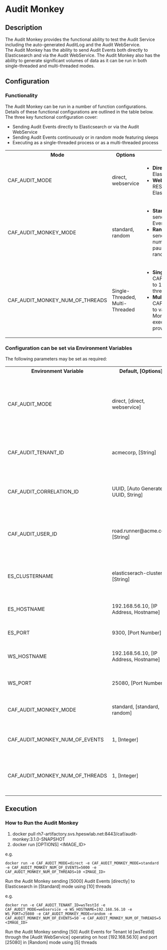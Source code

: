 # Audit Monkey

## Description
The Audit Monkey provides the functional ability to test the Audit Service including the auto-generated AuditLog and the Audit WebService.  
The Audit Monkey has the ability to send Audit Events both directly to Elasticsearch and via the Audit WebService.
The Audit Monkey also has the ability to generate significant volumes of data as it can be run in both single-threaded and multi-threaded modes.  

## Configuration

### Functionality
The Audit Monkey can be run in a number of function configurations. Details of these functional configurations are outlined in the table below.  
The three key functional configuration cover:  

* Sending Audit Events directly to Elasticsearch or via the Audit WebService
* Sending Audit Events continuously or in random mode featuring sleeps
* Executing as a single-threaded process or as a multi-threaded process

<table>
  <tr>
    <th>Mode</th>
    <th>Options</th>
    <th>Description</th>
  </tr>
  <tr>
    <td>CAF_AUDIT_MODE</td>
    <td>direct, webservice</td>
    <td>
      <ul>
        <li><b>Direct:</b> Audit Events are sent directly to Elasticsearch</li>
        <li><b>WebService:</b> Audit Events are sent via the RESTful API of the Audit WebService to Elasticsearch</li>
      </ul>
    </td>
  </tr>
  <tr>
    <td>CAF_AUDIT_MONKEY_MODE</td>
    <td>standard, random</td>
    <td>
      <ul>
        <li><b>Standard:</b> The Audit Monkey attempts to send the specified number of Audit Events as quickly as possible</li>
        <li><b>Random:</b> The Audit Monkey attempts to send portions of the overall specified number of Audit Events interlaced with pauses of execution, to create a pseudo-random sequence of Audit Events</li>
      </ul>
    </td>
  </tr>
  <tr>
    <td>CAF_AUDIT_MONKEY_NUM_OF_THREADS</td>
    <td>Single-Threaded, Multi-Threaded</td>
    <td>
      <ul>
        <li><b>Single-Threaded:</b> Setting CAF_AUDIT_MONKEY_NUM_OF_THREADS to 1, will run the Audit Monkey as a single threaded process</li>
        <li><b>Multi-Threaded:</b> Setting CAF_AUDIT_MONKEY_NUM_OF_THREADS to value greater than 1, will run the Audit Monkey as a multi-threaded process executing in the number of threads provided</li>
      </ul>
    </td>
  </tr>
</table>

### Configuration can be set via Environment Variables  
The following parameters may be set as required:

<table>
  <tr>
    <th>Environment Variable</th>
    <th>Default, [Options]</th>
    <th>Description</th>
  </tr>
  <tr>
    <td>CAF_AUDIT_MODE</td>
    <td>direct, [direct, webservice]</td>
    <td>Determines if the Audit Monkey sends Audit Events directly to Elasticsearch or via the WebService</td>
  </tr>
  <tr>
    <td>CAF_AUDIT_TENANT_ID</td>
    <td>acmecorp, [String]</td>
    <td>Tenant Id, forms the index for the Audit Events within Elasticsearch</td>
  </tr>
  <tr>
    <td>CAF_AUDIT_CORRELATION_ID</td>
    <td>UUID, [Auto Generated UUID, String]</td>
    <td>Can uniquely identify a particular run of the Audit Monkey</td>
  </tr>
  <tr>
    <td>CAF_AUDIT_USER_ID</td>
    <td>road.runner@acme.com, [String]</td>
    <td>Configurable field, available to the user. User who triggered the Audit Event</td>
  </tr>
  <tr>
    <td>ES_CLUSTERNAME</td>
    <td>elasticserach-cluster, [String]</td>
    <td>Name of the Elasticsearch Cluster the Audit Monkey is to run against</td>
  </tr>
  <tr>
    <td>ES_HOSTNAME</td>
    <td>192.168.56.10, [IP Address, Hostname]</td>
    <td>IP Address or Hostname of Elasticsearch</td>
  </tr>
  <tr>
    <td>ES_PORT</td>
    <td>9300, [Port Number]</td>
    <td>Network Port Number of Elasticsearch</td>
  </tr>
  <tr>
    <td>WS_HOSTNAME</td>
    <td>192.168.56.10, [IP Address, Hostname]</td>
    <td>IP Address or Hostname of the Audit WebService</td>
  </tr>
  <tr>
    <td>WS_PORT</td>
    <td>25080, [Port Number]</td>
    <td>Network Port Number of the Audit WebService</td>
  </tr>
  <tr>
    <td>CAF_AUDIT_MONKEY_MODE</td>
    <td>standard, [standard, random]</td>
    <td>Type of Audit Monkey to run</td>
  </tr>
  <tr>
    <td>CAF_AUDIT_MONKEY_NUM_OF_EVENTS</td>
    <td>1, [Integer]</td>
    <td>Number of Audit Events to produce and send to Elasticsearch</td>
  </tr>
  <tr>
    <td>CAF_AUDIT_MONKEY_NUM_OF_THREADS</td>
    <td>1, [Integer]</td>
    <td>Number of threads to spin up which will send Audit Events</td>
  </tr>
</table>

## Execution

### How to Run the Audit Monkey
1. docker pull rh7-artifactory.svs.hpeswlab.net:8443/caf/audit-monkey:3.1.0-SNAPSHOT
2. docker run [OPTIONS] \<IMAGE\_ID\>

e.g.  
```
docker run -e CAF_AUDIT_MODE=direct -e CAF_AUDIT_MONKEY_MODE=standard -e CAF_AUDIT_MONKEY_NUM_OF_EVENTS=5000 -e CAF_AUDIT_MONKEY_NUM_OF_THREADS=10 <IMAGE_ID>
```

Run the Audit Monkey sending [5000] Audit Events [directly] to Elasticsearch in [Standard] mode using [10] threads

e.g.  
```
docker run -e CAF_AUDIT_TENANT_ID=wsTestId -e CAF_AUDIT_MODE=webservice -e WS_HOSTNAME=192.168.56.10 -e WS_PORT=25080 -e CAF_AUDIT_MONKEY_MODE=random -e CAF_AUDIT_MONKEY_NUM_OF_EVENTS=50 -e CAF_AUDIT_MONKEY_NUM_OF_THREADS=5 <IMAGE_ID>
```  

Run the Audit Monkey sending [50] Audit Events for Tenant Id [wsTestId] through the [Audit WebService] operating on host [192.168.56.10] and port [25080] in [Random] mode using [5] threads
